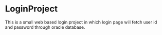 # LoginProject
This is a small web based login project in which login page will fetch user id and password through oracle database.
